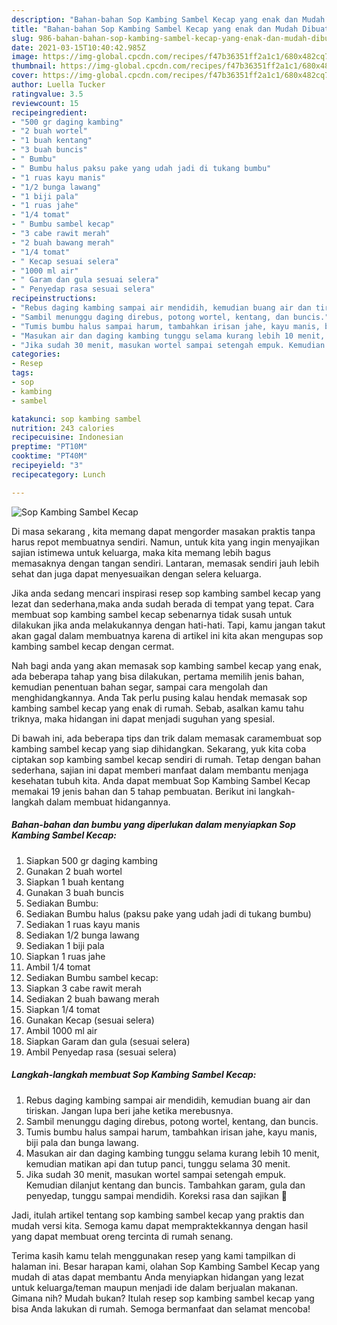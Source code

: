 ```yaml
---
description: "Bahan-bahan Sop Kambing Sambel Kecap yang enak dan Mudah Dibuat"
title: "Bahan-bahan Sop Kambing Sambel Kecap yang enak dan Mudah Dibuat"
slug: 986-bahan-bahan-sop-kambing-sambel-kecap-yang-enak-dan-mudah-dibuat
date: 2021-03-15T10:40:42.985Z
image: https://img-global.cpcdn.com/recipes/f47b36351ff2a1c1/680x482cq70/sop-kambing-sambel-kecap-foto-resep-utama.jpg
thumbnail: https://img-global.cpcdn.com/recipes/f47b36351ff2a1c1/680x482cq70/sop-kambing-sambel-kecap-foto-resep-utama.jpg
cover: https://img-global.cpcdn.com/recipes/f47b36351ff2a1c1/680x482cq70/sop-kambing-sambel-kecap-foto-resep-utama.jpg
author: Luella Tucker
ratingvalue: 3.5
reviewcount: 15
recipeingredient:
- "500 gr daging kambing"
- "2 buah wortel"
- "1 buah kentang"
- "3 buah buncis"
- " Bumbu"
- " Bumbu halus paksu pake yang udah jadi di tukang bumbu"
- "1 ruas kayu manis"
- "1/2 bunga lawang"
- "1 biji pala"
- "1 ruas jahe"
- "1/4 tomat"
- " Bumbu sambel kecap"
- "3 cabe rawit merah"
- "2 buah bawang merah"
- "1/4 tomat"
- " Kecap sesuai selera"
- "1000 ml air"
- " Garam dan gula sesuai selera"
- " Penyedap rasa sesuai selera"
recipeinstructions:
- "Rebus daging kambing sampai air mendidih, kemudian buang air dan tiriskan. Jangan lupa beri jahe ketika merebusnya."
- "Sambil menunggu daging direbus, potong wortel, kentang, dan buncis."
- "Tumis bumbu halus sampai harum, tambahkan irisan jahe, kayu manis, biji pala dan bunga lawang."
- "Masukan air dan daging kambing tunggu selama kurang lebih 10 menit, kemudian matikan api dan tutup panci, tunggu selama 30 menit."
- "Jika sudah 30 menit, masukan wortel sampai setengah empuk. Kemudian dilanjut kentang dan buncis. Tambahkan garam, gula dan penyedap, tunggu sampai mendidih. Koreksi rasa dan sajikan 🤗"
categories:
- Resep
tags:
- sop
- kambing
- sambel

katakunci: sop kambing sambel 
nutrition: 243 calories
recipecuisine: Indonesian
preptime: "PT10M"
cooktime: "PT40M"
recipeyield: "3"
recipecategory: Lunch

---
```



![Sop Kambing Sambel Kecap](https://img-global.cpcdn.com/recipes/f47b36351ff2a1c1/680x482cq70/sop-kambing-sambel-kecap-foto-resep-utama.jpg)

Di masa  sekarang , kita memang dapat mengorder masakan praktis tanpa harus repot membuatnya sendiri. Namun, untuk kita yang ingin menyajikan sajian istimewa untuk keluarga, maka kita memang lebih bagus memasaknya dengan tangan sendiri. Lantaran, memasak sendiri jauh lebih sehat dan juga dapat menyesuaikan dengan selera keluarga.

Jika anda sedang mencari inspirasi resep sop kambing sambel kecap yang lezat dan sederhana,maka anda sudah berada di tempat yang tepat. Cara membuat sop kambing sambel kecap  sebenarnya tidak susah untuk dilakukan jika anda melakukannya dengan hati-hati. Tapi, kamu jangan takut akan gagal dalam membuatnya 
karena di artikel ini kita akan mengupas sop kambing sambel kecap dengan cermat.  



Nah bagi anda yang akan memasak sop kambing sambel kecap yang enak, ada beberapa tahap yang bisa dilakukan, pertama memilih jenis bahan, kemudian penentuan bahan segar, sampai cara mengolah dan menghidangkannya. Anda Tak perlu pusing kalau hendak memasak sop kambing sambel kecap yang enak di rumah. Sebab, asalkan kamu  tahu triknya, maka hidangan ini dapat menjadi suguhan yang spesial.

Di bawah ini, ada beberapa tips dan trik dalam memasak caramembuat sop kambing sambel kecap yang siap dihidangkan. Sekarang, yuk kita coba ciptakan sop kambing sambel kecap sendiri di rumah. Tetap dengan bahan sederhana, sajian ini dapat memberi manfaat dalam membantu menjaga kesehatan tubuh kita. Anda dapat membuat Sop Kambing Sambel Kecap memakai 19 jenis bahan dan 5 tahap pembuatan. Berikut ini langkah-langkah dalam membuat hidangannya.

<!--inarticleads1-->

##### Bahan-bahan dan bumbu yang diperlukan dalam menyiapkan Sop Kambing Sambel Kecap:

1. Siapkan 500 gr daging kambing
1. Gunakan 2 buah wortel
1. Siapkan 1 buah kentang
1. Gunakan 3 buah buncis
1. Sediakan  Bumbu:
1. Sediakan  Bumbu halus (paksu pake yang udah jadi di tukang bumbu)
1. Sediakan 1 ruas kayu manis
1. Sediakan 1/2 bunga lawang
1. Sediakan 1 biji pala
1. Siapkan 1 ruas jahe
1. Ambil 1/4 tomat
1. Sediakan  Bumbu sambel kecap:
1. Siapkan 3 cabe rawit merah
1. Sediakan 2 buah bawang merah
1. Siapkan 1/4 tomat
1. Gunakan  Kecap (sesuai selera)
1. Ambil 1000 ml air
1. Siapkan  Garam dan gula (sesuai selera)
1. Ambil  Penyedap rasa (sesuai selera)




<!--inarticleads2-->

##### Langkah-langkah membuat Sop Kambing Sambel Kecap:

1. Rebus daging kambing sampai air mendidih, kemudian buang air dan tiriskan. Jangan lupa beri jahe ketika merebusnya.
1. Sambil menunggu daging direbus, potong wortel, kentang, dan buncis.
1. Tumis bumbu halus sampai harum, tambahkan irisan jahe, kayu manis, biji pala dan bunga lawang.
1. Masukan air dan daging kambing tunggu selama kurang lebih 10 menit, kemudian matikan api dan tutup panci, tunggu selama 30 menit.
1. Jika sudah 30 menit, masukan wortel sampai setengah empuk. Kemudian dilanjut kentang dan buncis. Tambahkan garam, gula dan penyedap, tunggu sampai mendidih. Koreksi rasa dan sajikan 🤗




Jadi, itulah artikel tentang  sop kambing sambel kecap  yang praktis dan mudah versi kita. Semoga kamu dapat mempraktekkannya dengan hasil yang dapat membuat oreng tercinta di rumah senang. 

Terima kasih kamu telah menggunakan resep yang kami tampilkan di halaman ini. Besar harapan kami, olahan  Sop Kambing Sambel Kecap yang mudah di atas dapat membantu Anda menyiapkan hidangan yang lezat untuk keluarga/teman maupun menjadi ide dalam berjualan makanan. Gimana nih? Mudah bukan? Itulah resep sop kambing sambel kecap yang bisa Anda lakukan di rumah. Semoga bermanfaat dan selamat mencoba!

